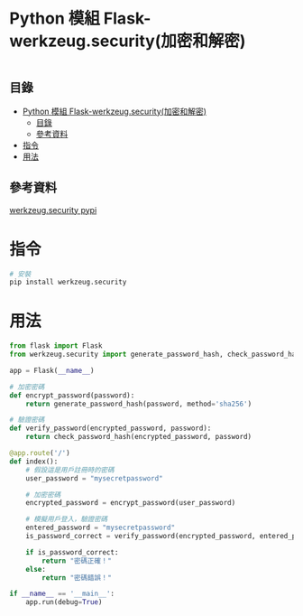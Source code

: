 # Python 模組 Flask-werkzeug.security(加密和解密)

```
```

## 目錄

- [Python 模組 Flask-werkzeug.security(加密和解密)](#python-模組-flask-werkzeugsecurity加密和解密)
	- [目錄](#目錄)
	- [參考資料](#參考資料)
- [指令](#指令)
- [用法](#用法)

## 參考資料

[werkzeug.security pypi](https://pypi.org/project/werkzeug.security/)

# 指令

```bash
# 安裝
pip install werkzeug.security
```

# 用法

```Python
from flask import Flask
from werkzeug.security import generate_password_hash, check_password_hash

app = Flask(__name__)

# 加密密碼
def encrypt_password(password):
    return generate_password_hash(password, method='sha256')

# 驗證密碼
def verify_password(encrypted_password, password):
    return check_password_hash(encrypted_password, password)

@app.route('/')
def index():
    # 假設這是用戶註冊時的密碼
    user_password = "mysecretpassword"

    # 加密密碼
    encrypted_password = encrypt_password(user_password)

    # 模擬用戶登入，驗證密碼
    entered_password = "mysecretpassword"
    is_password_correct = verify_password(encrypted_password, entered_password)

    if is_password_correct:
        return "密碼正確！"
    else:
        return "密碼錯誤！"

if __name__ == '__main__':
    app.run(debug=True)
```
